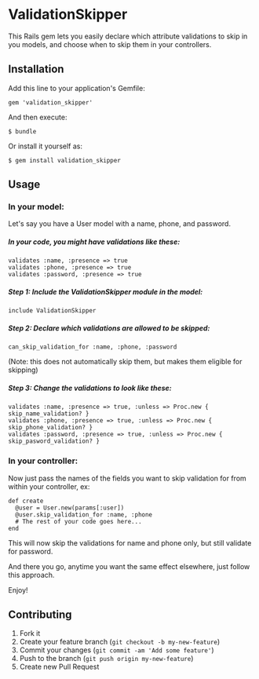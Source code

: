 # ValidationSkipper

This Rails gem lets you easily declare which attribute validations to skip in you models, and choose when to skip them in your controllers.

## Installation

Add this line to your application's Gemfile:

    gem 'validation_skipper'

And then execute:

    $ bundle

Or install it yourself as:

    $ gem install validation_skipper

## Usage

### In your model:

Let's say you have a User model with a name, phone, and password.

##### In your code, you might have validations like these:

    validates :name, :presence => true
    validates :phone, :presence => true
    validates :password, :presence => true

##### Step 1: Include the ValidationSkipper module in the model:

    include ValidationSkipper

##### Step 2: Declare which validations are allowed to be skipped:

    can_skip_validation_for :name, :phone, :password

(Note: this does not automatically skip them, but makes them eligible for skipping)


##### Step 3: Change the validations to look like these:

    validates :name, :presence => true, :unless => Proc.new { skip_name_validation? }
    validates :phone, :presence => true, :unless => Proc.new { skip_phone_validation? }
    validates :password, :presence => true, :unless => Proc.new { skip_pasword_validation? }

### In your controller:

Now just pass the names of the fields you want to skip validation for from within your controller, ex:

    def create
      @user = User.new(params[:user])
      @user.skip_validation_for :name, :phone
      # The rest of your code goes here...
    end

This will now skip the validations for name and phone only, but still validate for password.

And there you go, anytime you want the same effect elsewhere, just follow this approach.

Enjoy!


## Contributing

1. Fork it
2. Create your feature branch (`git checkout -b my-new-feature`)
3. Commit your changes (`git commit -am 'Add some feature'`)
4. Push to the branch (`git push origin my-new-feature`)
5. Create new Pull Request